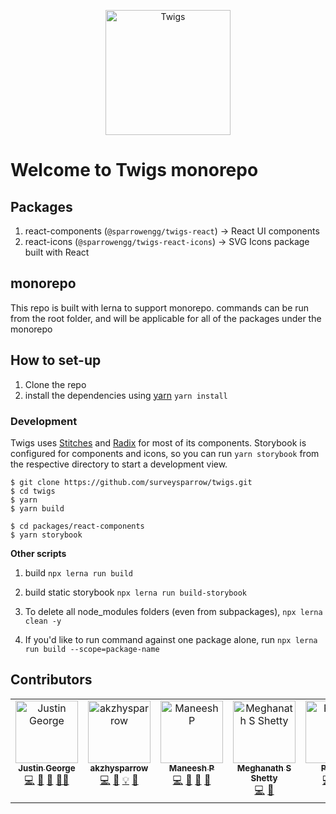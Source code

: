 <p align="center"><img src="https://twigs.surveysparrow.com/img/logo-with-text.svg" width="200" alt="Twigs" /></p>

# Welcome to Twigs monorepo

## Packages
1. react-components (`@sparrowengg/twigs-react`) → React UI components 
2. react-icons (`@sparrowengg/twigs-react-icons`) → SVG Icons package built with React


## monorepo
This repo is built with lerna to support monorepo. commands can be run from the root folder, and will be applicable for all of the packages under the monorepo

## How to set-up

1. Clone the repo
2. install the dependencies using [yarn](https://yarnpkg.com/) `yarn install`

### Development

Twigs uses [Stitches](https://stitches.dev/) and [Radix](https://radix-ui.com/) for most of its components.
Storybook is configured for components and icons, so you can run `yarn storybook` from the respective directory to start a development view.

```
$ git clone https://github.com/surveysparrow/twigs.git
$ cd twigs
$ yarn
$ yarn build

$ cd packages/react-components
$ yarn storybook
```

**Other scripts**

1. build `npx lerna run build`

2. build static storybook `npx lerna run build-storybook`

3. To delete all node_modules folders (even from subpackages), `npx lerna clean -y`

4. If you'd like to run command against one package alone, run `npx lerna run build --scope=package-name`

## Contributors

<!-- ALL-CONTRIBUTORS-LIST:START - Do not remove or modify this section -->
<!-- prettier-ignore-start -->
<!-- markdownlint-disable -->
<table>
  <tbody>
    <tr>
      <td align="center" valign="top" width="14.28%"><a href="https://github.com/justin-ss"><img src="https://avatars.githubusercontent.com/u/105047491?v=4?s=100" width="100px;" alt="Justin George"/><br /><sub><b>Justin George</b></sub></a><br /><a href="#code-justin-ss" title="Code">💻</a> <a href="#doc-justin-ss" title="Documentation">📖</a> <a href="#ideas-justin-ss" title="Ideas, Planning, & Feedback">🤔</a> <a href="#mentoring-justin-ss" title="Mentoring">🧑‍🏫</a></td>
      <td align="center" valign="top" width="14.28%"><a href="https://github.com/akzhysparrow"><img src="https://avatars.githubusercontent.com/u/157568762?v=4?s=100" width="100px;" alt="akzhysparrow"/><br /><sub><b>akzhysparrow</b></sub></a><br /><a href="#code-akzhysparrow" title="Code">💻</a> <a href="#doc-akzhysparrow" title="Documentation">📖</a> <a href="#example-akzhysparrow" title="Examples">💡</a> <a href="#maintenance-akzhysparrow" title="Maintenance">🚧</a></td>
      <td align="center" valign="top" width="14.28%"><a href="https://github.com/maneeshp97"><img src="https://avatars.githubusercontent.com/u/158666689?v=4?s=100" width="100px;" alt="Maneesh P"/><br /><sub><b>Maneesh P</b></sub></a><br /><a href="#code-maneeshp97" title="Code">💻</a> <a href="#maintenance-maneeshp97" title="Maintenance">🚧</a> <a href="#doc-maneeshp97" title="Documentation">📖</a> <a href="#review-maneeshp97" title="Reviewed Pull Requests">👀</a></td>
      <td align="center" valign="top" width="14.28%"><a href="https://github.com/shettyMegh9"><img src="https://avatars.githubusercontent.com/u/130285592?v=4?s=100" width="100px;" alt="Meghanath S Shetty"/><br /><sub><b>Meghanath S Shetty</b></sub></a><br /><a href="#code-shettyMegh9" title="Code">💻</a> <a href="#bug-shettyMegh9" title="Bug reports">🐛</a></td>
      <td align="center" valign="top" width="14.28%"><a href="http://www.pratosh.ml/"><img src="https://avatars.githubusercontent.com/u/76246084?v=4?s=100" width="100px;" alt="Pratosh"/><br /><sub><b>Pratosh</b></sub></a><br /><a href="#code-Pratosh22" title="Code">💻</a> <a href="#bug-Pratosh22" title="Bug reports">🐛</a> <a href="#doc-Pratosh22" title="Documentation">📖</a></td>
      <td align="center" valign="top" width="14.28%"><a href="https://github.com/meenakshi-ss"><img src="https://avatars.githubusercontent.com/u/160723712?v=4?s=100" width="100px;" alt="Meenakshi Sundaram"/><br /><sub><b>Meenakshi Sundaram</b></sub></a><br /><a href="#code-meenakshi-ss" title="Code">💻</a> <a href="#bug-meenakshi-ss" title="Bug reports">🐛</a></td>
    </tr>
  </tbody>
</table>

<!-- markdownlint-restore -->
<!-- prettier-ignore-end -->

<!-- ALL-CONTRIBUTORS-LIST:END -->